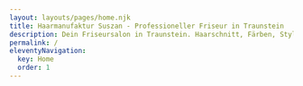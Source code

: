 ```yaml
---
layout: layouts/pages/home.njk
title: Haarmanufaktur Suszan - Professioneller Friseur in Traunstein
description: Dein Friseursalon in Traunstein. Haarschnitt, Färben, Styling und mehr. Jetzt Termin vereinbaren bei der Haarmanufaktur Suszan!
permalink: /
eleventyNavigation:
  key: Home
  order: 1
---
```

